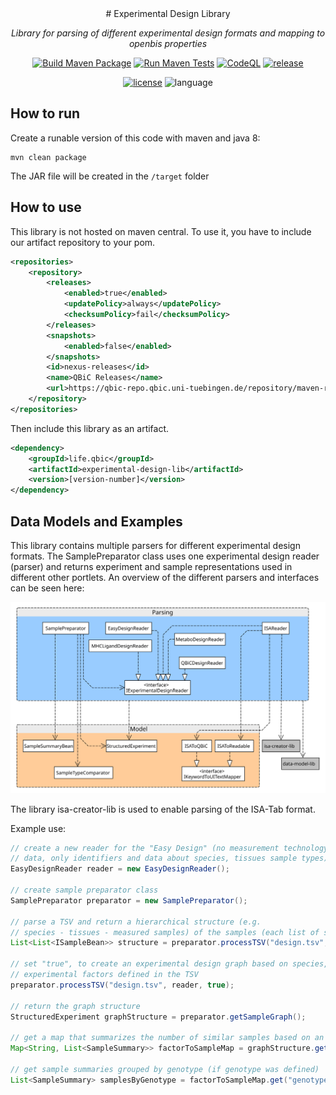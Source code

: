<div align="center">
# Experimental Design Library

<i>Library for parsing of different experimental design formats and mapping to openbis properties </i>

[![Build Maven Package](https://github.com/qbicsoftware/experimental-design-lib/actions/workflows/build_package.yml/badge.svg)](https://github.com/qbicsoftware/experimental-design-lib/actions/workflows/build_package.yml)
[![Run Maven Tests](https://github.com/qbicsoftware/experimental-design-lib/actions/workflows/run_tests.yml/badge.svg)](https://github.com/qbicsoftware/experimental-design-lib/actions/workflows/run_tests.yml)
[![CodeQL](https://github.com/qbicsoftware/experimental-design-lib/actions/workflows/codeql-analysis.yml/badge.svg)](https://github.com/qbicsoftware/experimental-design-lib/actions/workflows/codeql-analysis.yml)
[![release](https://img.shields.io/github/v/release/qbicsoftware/experimental-design-lib?include_prereleases)](https://github.com/qbicsoftware/experimental-design-lib/releases)

[![license](https://img.shields.io/github/license/qbicsoftware/experimental-design-lib)](https://github.com/qbicsoftware/experimental-design-lib/blob/main/LICENSE)
![language](https://img.shields.io/badge/language-java-blue.svg)

</div>

## How to run

Create a runable version of this code with maven and java 8:

```
mvn clean package
```

The JAR file will be created in the ``/target`` folder

## How to use

This library is not hosted on maven central. To use it, you have to include our artifact repository to your pom.

```xml
<repositories>
    <repository>
        <releases>
            <enabled>true</enabled>
            <updatePolicy>always</updatePolicy>
            <checksumPolicy>fail</checksumPolicy>
        </releases>
        <snapshots>
            <enabled>false</enabled>
        </snapshots>
        <id>nexus-releases</id>
        <name>QBiC Releases</name>
        <url>https://qbic-repo.qbic.uni-tuebingen.de/repository/maven-releases</url>
    </repository>
</repositories>
```

Then include this library as an artifact.
```xml
<dependency>
    <groupId>life.qbic</groupId>
    <artifactId>experimental-design-lib</artifactId>
    <version>[version-number]</version>
</dependency>
```

## Data Models and Examples

This library contains multiple parsers for different experimental design formats.
The SamplePreparator class uses one experimental design reader (parser) and returns experiment and sample representations used in different other portlets.
An overview of the different parsers and interfaces can be seen here:

![Parsers](./doc/figures/uml_exp_design.svg)

The library isa-creator-lib is used to enable parsing of the ISA-Tab format.

Example use:

```java
// create a new reader for the "Easy Design" (no measurement technology-specific
// data, only identifiers and data about species, tissues sample types)
EasyDesignReader reader = new EasyDesignReader();

// create sample preparator class
SamplePreparator preparator = new SamplePreparator();

// parse a TSV and return a hierarchical structure (e.g.
// species - tissues - measured samples) of the samples (each list of samples is one level)
List<List<ISampleBean>> structure = preparator.processTSV("design.tsv", reader, false);

// set "true", to create an experimental design graph based on species, tissues, or
// experimental factors defined in the TSV
preparator.processTSV("design.tsv", reader, true);

// return the graph structure
StructuredExperiment graphStructure = preparator.getSampleGraph();

// get a map that summarizes the number of similar samples based on an experimental factor
Map<String, List<SampleSummary>> factorToSampleMap = graphStructure.getFactorsToSamples();

// get sample summaries grouped by genotype (if genotype was defined)
List<SampleSummary> samplesByGenotype = factorToSampleMap.get("genotype");
```

